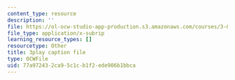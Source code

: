 ```yaml
---
content_type: resource
description: ''
file: https://ol-ocw-studio-app-production.s3.amazonaws.com/courses/3-091sc-introduction-to-solid-state-chemistry-fall-2010/77a972432ca95c1cb1f2ede906b1bbca_RXTvZGj1MDA.vtt
file_type: application/x-subrip
learning_resource_types: []
resourcetype: Other
title: 3play caption file
type: OCWFile
uid: 77a97243-2ca9-5c1c-b1f2-ede906b1bbca
---
```


